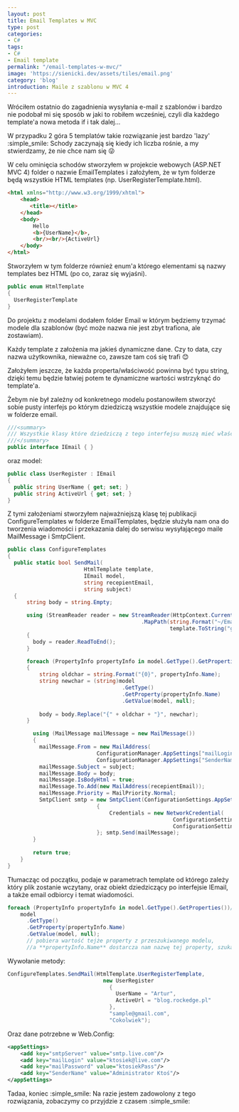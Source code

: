 ```yaml
---
layout: post
title: Email Templates w MVC
type: post
categories:
- C#
tags:
- C#
- Email template
permalink: "/email-templates-w-mvc/"
image: 'https://sienicki.dev/assets/tiles/email.png'
category: 'blog' 
introduction: Maile z szablonu w MVC 4
---
```

Wróciłem ostatnio do zagadnienia wysyłania e-mail z szablonów i bardzo 
nie podobał mi się sposób w jaki to robiłem wcześniej, 
czyli dla każdego template'a nowa metoda if i tak dalej...

W przypadku 2 góra 5 templatów takie rozwiązanie jest bardzo 'lazy' :simple_smile: 
Schody zaczynają się kiedy ich liczba rośnie, a my stwierdzamy, że nie chce nam się :stuck_out_tongue_winking_eye:

W celu ominięcia schodów stworzyłem w projekcie webowych (ASP.NET MVC 4) folder o nazwie EmailTemplates i założyłem, że w tym folderze będą wszystkie HTML templates (np. UserRegisterTemplate.html).

```html
<html xmlns="http://www.w3.org/1999/xhtml">
    <head>
       <title></title>
    </head>
    <body>
        Hello
        <b>{UserName}</b>,
        <br/><br/>{ActiveUrl}
    </body>
</html>
```

Stworzyłem w tym folderze również enum'a którego elementami są nazwy templates bez HTML (po co, zaraz się wyjaśni).
```csharp
public enum HtmlTemplate 
{ 
  UserRegisterTemplate 
}
```
Do projektu z modelami dodałem folder Email w którym będziemy trzymać modele 
dla szablonów (być może nazwa nie jest zbyt trafiona, ale zostawiam).

Każdy template z założenia ma jakieś dynamiczne dane. Czy to data, 
czy nazwa użytkownika, nieważne co, zawsze tam coś się trafi :blush:

Założyłem jeszcze, że każda properta/właściwość powinna być typu string, 
dzięki temu będzie łatwiej potem te dynamiczne wartości wstrzyknąć do template'a.

Żebym nie był zależny od konkretnego modelu postanowiłem stworzyć sobie pusty interfejs 
po którym dziedziczą wszystkie modele znajdujące się w folderze email.

```csharp
///<summary> 
/// Wszystkie klasy które dziedziczą z tego interfejsu muszą mieć właściowości które są typu string. 
///</summary> 
public interface IEmail { }
```
oraz model:
```csharp
public class UserRegister : IEmail 
{ 
  public string UserName { get; set; } 
  public string ActiveUrl { get; set; } 
}
```
Z tymi założeniami stworzyłem najważniejszą klasę tej publikacji ConfigureTemplates w folderze EmailTemplates, 
będzie służyła nam ona do tworzenia wiadomości i przekazania dalej do serwisu wysyłającego maile MailMessage i SmtpClient.

```csharp
public class ConfigureTemplates 
{ 
  public static bool SendMail(
                        HtmlTemplate template, 
                        IEmail model, 
                        string recepientEmail, 
                        string subject) 
  { 
      string body = string.Empty; 

      using (StreamReader reader = new StreamReader(HttpContext.Current.Server
                                          .MapPath(string.Format("~/EmailTemplates/{0}.html", 
                                                   template.ToString("g"))))) 
      { 
        body = reader.ReadToEnd(); 
      } 

      foreach (PropertyInfo propertyInfo in model.GetType().GetProperties()) 
      { 
          string oldchar = string.Format("{0}", propertyInfo.Name); 
          string newchar = (string)model
                                    .GetType()
                                    .GetProperty(propertyInfo.Name)
                                    .GetValue(model, null); 
                                    
          body = body.Replace("{" + oldchar + "}", newchar); 
      } 

        using (MailMessage mailMessage = new MailMessage()) 
        { 
          mailMessage.From = new MailAddress(
                            ConfigurationManager.AppSettings["mailLogin"], 
                            ConfigurationManager.AppSettings["SenderName"]); 
          mailMessage.Subject = subject; 
          mailMessage.Body = body; 
          mailMessage.IsBodyHtml = true; 
          mailMessage.To.Add(new MailAddress(recepientEmail)); 
          mailMessage.Priority = MailPriority.Normal; 
          SmtpClient smtp = new SmtpClient(ConfigurationSettings.AppSettings["smtpServer"]) 
                            { 
                                Credentials = new NetworkCredential(
                                                    ConfigurationSettings.AppSettings["mailLogin"], 
                                                    ConfigurationSettings.AppSettings["mailPassword"]) 
                            }; smtp.Send(mailMessage); 
        } 
        
        return true; 
    } 
}
```

Tłumacząc od początku, podaje w parametrach template od którego zależy który plik zostanie wczytany, 
oraz obiekt dziedziczący po interfejsie IEmail, a także email odbiorcy i temat wiadomości.

```csharp
foreach (PropertyInfo propertyInfo in model.GetType().GetProperties())// przechodzi po wszystkich propertach danego obiektu, **(string)
    model
      .GetType()
      .GetProperty(propertyInfo.Name)
      .GetValue(model, null);
      // pobiera wartość tejże property z przeszukiwanego modelu, 
      //a **propertyInfo.Name** dostarcza nam nazwę tej property, szukamy w body string'a który tak się nazywa.
```
Wywołanie metody:

```csharp
ConfigureTemplates.SendMail(HtmlTemplate.UserRegisterTemplate, 
                              new UserRegister 
                                { 
                                  UserName = "Artur", 
                                  ActiveUrl = "blog.rockedge.pl" 
                                }, 
                                "sample@gmail.com", 
                                "Cokolwiek");
```
Oraz dane potrzebne w Web.Config:

```xml
<appSettings>
    <add key="smtpServer" value="smtp.live.com"/>
    <add key="mailLogin" value="ktosiek@live.com"/>
    <add key="mailPassword" value="ktosiekPass"/>
    <add key="SenderName" value="Administrator Ktoś"/>
</appSettings>
```
Tadaa, koniec :simple_smile: 
Na razie jestem zadowolony z tego rozwiązania, zobaczymy co przyjdzie z czasem :simple_smile:
